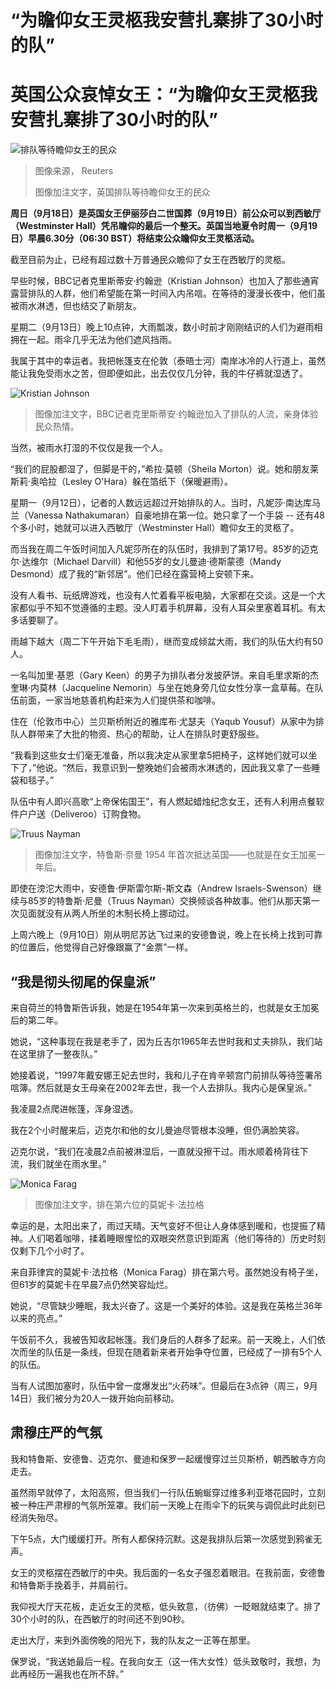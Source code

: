 # “为瞻仰女王灵柩我安营扎寨排了30小时的队”

#  英国公众哀悼女王：“为瞻仰女王灵柩我安营扎寨排了30小时的队”


![排队等待瞻仰女王的民众](_126760267_dfd0e9c3-ed6c-4bb2-b4a9-d01ce175f9ad.jpg)

> 图像来源，  Reuters
>
> 图像加注文字，英国排队等待瞻仰女王的民众

**周日（9月18日）是英国女王伊丽莎白二世国葬（9月19日）前公众可以到西敏厅（Westminster Hall）凭吊瞻仰的最后一个整天。英国当地夏令时周一（9月19日）早晨6.30分（06:30 BST）将结束公众瞻仰女王灵柩活动。**

截至目前为止，已经有超过数十万普通民众瞻仰了女王在西敏厅的灵柩。

早些时候，BBC记者克里斯蒂安·约翰逊（Kristian Johnson）也加入了那些通宵露营排队的人群，他们希望能在第一时间入内吊唁。在等待的漫漫长夜中，他们虽被雨水淋透，但也结交了新朋友。

星期二（9月13日）晚上10点钟，大雨瓢泼，数小时前才刚刚结识的人们为避雨相拥在一起。雨伞几乎无法为他们遮风挡雨。

我属于其中的幸运者。我把帐篷支在伦敦（泰晤士河）南岸冰冷的人行道上，虽然能让我免受雨水之苦，但即便如此，出去仅仅几分钟，我的牛仔裤就湿透了。

![Kristian Johnson](_126713152_56a9ba73-f279-4fb9-b355-95b8b55e6c11.jpg)

> 图像加注文字，BBC记者克里斯蒂安·约翰逊加入了排队的人流，亲身体验民众热情。

当然，被雨水打湿的不仅仅是我一个人。

“我们的屁股都湿了，但脚是干的，”希拉·莫顿（Sheila Morton）说。她和朋友莱斯莉·奥哈拉（Lesley O'Hara）躲在箔纸下（保暖避雨）。

星期一（9月12日），记者的人数远远超过开始排队的人。当时，凡妮莎·南达库马兰（Vanessa Nathakumaran）自豪地排在第一位。她只拿了一个手袋 -- 还有48个多小时，她就可以进入西敏厅（Westminster Hall）瞻仰女王的灵柩了。

而当我在周二午饭时间加入凡妮莎所在的队伍时，我排到了第17号。85岁的迈克尔·达维尔（Michael Darvill）和他55岁的女儿曼迪·德斯蒙德（Mandy Desmond）成了我的“新邻居”。他们已经在露营椅上安顿下来。

没有人看书、玩纸牌游戏，也没有人忙着看平板电脑，大家都在交谈。这是一个大家都似乎不知不觉遵循的主题。没人盯着手机屏幕，没有人耳朵里塞着耳机。有太多话要聊了。

雨越下越大（周二下午开始下毛毛雨），继而变成倾盆大雨，我们的队伍大约有50人。

一名叫加里·基恩（Gary Keen）的男子为排队者分发披萨饼。来自毛里求斯的杰奎琳·内莫林（Jacqueline Nemorin）与坐在她身旁几位女性分享一盒草莓。在队伍前面，一家当地慈善机构赶来为人们提供茶和咖啡。

住在（伦敦市中心）兰贝斯桥附近的雅库布·尤瑟夫（Yaqub Yousuf）从家中为排队人群带来了大批的物资、热心的帮助，让人在排队时更舒服些。

“我看到这些女士们毫无准备，所以我决定从家里拿5把椅子，这样她们就可以坐下了，”他说。“然后，我意识到一整晚她们会被雨水淋透的，因此我又拿了一些睡袋和毯子。”

队伍中有人即兴高歌“上帝保佑国王”，有人燃起蜡烛纪念女王，还有人利用点餐软件户户送（Deliveroo）订购食物。

![Truus Nayman](_126716108_4523cd39-c3f4-43e8-b647-b0e5196e2969.jpg)

> 图像加注文字，特鲁斯·奈曼 1954 年首次抵达英国——也就是在女王加冕一年后。

即使在滂沱大雨中，安德鲁·伊斯雷尔斯-斯文森（Andrew Israels-Swenson）继续与85岁的特鲁斯·尼曼（Truus Nayman）交换倾谈各种故事。他们从那天第一次见面就没有从两人所坐的木制长椅上挪动过。

上周六晚上（9月10日）刚从明尼苏达飞过来的安德鲁说，晚上在长椅上找到可靠的位置后，他觉得自己好像跟赢了“金票”一样。

##  “我是彻头彻尾的保皇派”

来自荷兰的特鲁斯告诉我，她是在1954年第一次来到英格兰的，也就是女王加冕后的第二年。

她说，“这种事现在我是老手了，因为丘吉尔1965年去世时我和丈夫排队，我们站在这里排了一整夜队。”

她接着说，“1997年戴安娜王妃去世时，我和儿子在肯辛顿宫门前排队等待签署吊唁簿。然后就是女王母亲在2002年去世，我一个人去排队。我内心是保皇派。”

我凌晨2点爬进帐篷，浑身湿透。

我在2个小时醒来后，迈克尔和他的女儿曼迪尽管根本没睡，但仍满脸笑容。

迈克尔说，“我们在凌晨2点前被淋湿后，一直就没擦干过。雨水顺着椅背往下流，我们就坐在雨水里。”

![Monica Farag](_126713155_948b197c-8a95-47ac-aaa5-0dbe885a725b.jpg)

> 图像加注文字，排在第六位的莫妮卡·法拉格

幸运的是，太阳出来了，雨过天晴。天气变好不但让人身体感到暖和，也提振了精神。人们喝着咖啡，揉着睡眼惺忪的双眼突然意识到距离（他们等待的）历史时刻仅剩下几个小时了。

来自菲律宾的莫妮卡·法拉格（Monica Farag）排在第六号。虽然她没有椅子坐，但61岁的莫妮卡在早晨7点仍然笑容灿烂。

她说，“尽管缺少睡眠，我太兴奋了。这是一个美好的体验。这是我在英格兰36年以来的亮点。”

午饭前不久，我被告知收起帐篷。我们身后的人群多了起来。前一天晚上，人们依次而坐的队伍是一条线，但现在随着新来者开始争夺位置，已经成了一排有5个人的队伍。

当有人试图加塞时，队伍中曾一度爆发出“火药味”。但最后在3点钟（周三，9月14日）我们被分为20人一拨开始向前移动。

##  肃穆庄严的气氛

我和特鲁斯、安德鲁、迈克尔、曼迪和保罗一起缓慢穿过兰贝斯桥，朝西敏寺方向走去。

虽然雨早就停了，太阳高照，但当我们一行队伍蜿蜒穿过维多利亚塔花园时，立刻被一种庄严肃穆的气氛所笼罩。我们前一天晚上在雨伞下的玩笑与调侃此时此刻已经消失殆尽。

下午5点，大门缓缓打开。所有人都保持沉默。这是我排队后第一次感觉到鸦雀无声。

女王的灵柩摆在西敏厅的中央。我后面的一名女子强忍着眼泪。在我前面，安德鲁和特鲁斯手挽着手，并肩前行。

我仰视大厅天花板，走近女王的灵柩，低头致意，（彷佛）一眨眼就结束了。排了30个小时的队，在西敏厅的时间还不到90秒。

走出大厅，来到外面傍晚的阳光下，我的队友之一正等在那里。

保罗说，“我送她最后一程。在我向女王（这一伟大女性）低头致敬时，我想，为此再经历一遍我也在所不辞。”


